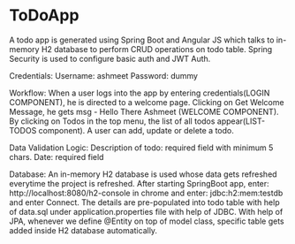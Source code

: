 # ToDoApp
A todo app is generated using Spring Boot and Angular JS which talks to in-memory H2 database to perform CRUD operations on todo table. Spring Security is used to configure basic auth and JWT Auth.  

Credentials: 
Username: ashmeet
Password: dummy

Workflow: When a user logs into the app by entering credentials(LOGIN COMPONENT), he is directed to a welcome page. Clicking on Get Welcome Message, he gets msg - Hello There Ashmeet (WELCOME COMPONENT). By clicking on Todos in the top menu, the list of all todos appear(LIST-TODOS component). A user can add, update or delete a todo.

Data Validation Logic: 
Description of todo: required field with minimum 5 chars.
Date: required field

Database: An in-memory H2 database is used whose data gets refreshed everytime the project is refreshed. After starting SpringBoot app, enter: http://localhost:8080/h2-console in chrome and enter: jdbc:h2:mem:testdb and enter Connect. The details are pre-populated into todo table with help of data.sql under application.properties file with help of JDBC. With help of JPA, whenever we define @Entity on top of model class, specific table gets added inside H2 database automatically.
